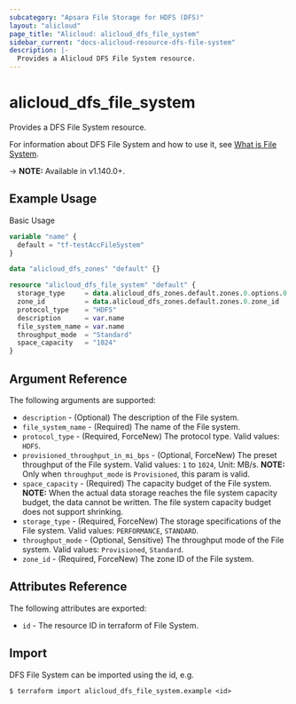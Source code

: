 ```yaml
---
subcategory: "Apsara File Storage for HDFS (DFS)"
layout: "alicloud"
page_title: "Alicloud: alicloud_dfs_file_system"
sidebar_current: "docs-alicloud-resource-dfs-file-system"
description: |-
  Provides a Alicloud DFS File System resource.
---
```


# alicloud\_dfs\_file\_system

Provides a DFS File System resource.

For information about DFS File System and how to use it, see [What is File System](https://www.alibabacloud.com/help/doc-detail/207144.htm).

-> **NOTE:** Available in v1.140.0+.

## Example Usage

Basic Usage

```terraform
variable "name" {
  default = "tf-testAccFileSystem"
}

data "alicloud_dfs_zones" "default" {}

resource "alicloud_dfs_file_system" "default" {
  storage_type     = data.alicloud_dfs_zones.default.zones.0.options.0.storage_type
  zone_id          = data.alicloud_dfs_zones.default.zones.0.zone_id
  protocol_type    = "HDFS"
  description      = var.name
  file_system_name = var.name
  throughput_mode  = "Standard"
  space_capacity   = "1024"
}
```

## Argument Reference

The following arguments are supported:

* `description` - (Optional) The description of the File system.
* `file_system_name` - (Required) The name of the File system.
* `protocol_type` - (Required, ForceNew) The protocol type. Valid values: `HDFS`.
* `provisioned_throughput_in_mi_bps` - (Optional, ForceNew) The preset throughput of the File system. Valid values: `1` to `1024`, Unit: MB/s. **NOTE:** Only when `throughput_mode` is `Provisioned`, this param is valid.
* `space_capacity` - (Required) The capacity budget of the File system. **NOTE:** When the actual data storage reaches the file system capacity budget, the data cannot be written. The file system capacity budget does not support shrinking.
* `storage_type` - (Required, ForceNew) The storage specifications of the File system. Valid values: `PERFORMANCE`, `STANDARD`.
* `throughput_mode` - (Optional, Sensitive) The throughput mode of the File system. Valid values: `Provisioned`, `Standard`.
* `zone_id` - (Required, ForceNew) The zone ID of the File system.

## Attributes Reference

The following attributes are exported:

* `id` - The resource ID in terraform of File System.

## Import

DFS File System can be imported using the id, e.g.

```shell
$ terraform import alicloud_dfs_file_system.example <id>
```
